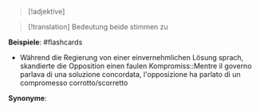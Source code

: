> [!adjektive]
> 

> [!translation] Bedeutung
> beide stimmen zu

**Beispiele**: 
#flashcards 
- Während die Regierung von einer einvernehmlichen Lösung sprach, skandierte die Opposition einen faulen Kompromiss::Mentre il governo parlava di una soluzione concordata, l'opposizione ha parlato di un compromesso corrotto/scorretto
<!--SR:!2024-04-24,1,230-->

**Synonyme**: 




